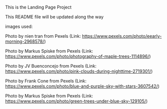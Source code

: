 This is the Landing Page Project

This README file will be updated along the way

images used:

Photo by nien tran from Pexels (Link: https://www.pexels.com/photo/eearly-morning-2968578/)

Photo by Markus Spiske from Pexels (Link: https://www.pexels.com/photo/photography-of-maple-trees-1114896/)

Photo by JV Buenconcejo from Pexels (Link: https://www.pexels.com/photo/pink-clouds-during-nighttime-2719301/)

Photo by Frank Cone from Pexels (Link: https://www.pexels.com/photo/blue-and-purple-sky-with-stars-3607542/)

Photo by Markus Spiske from Pexels (Link: https://www.pexels.com/photo/green-trees-under-blue-sky-129105/)
